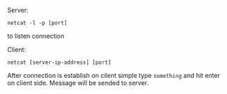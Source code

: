 Server:

	netcat -l -p [port]
to listen connection

Client:

	netcat [server-ip-address] [port]
After connection is establish on cilent simple type `something` and hit enter on client side.
Message will be sended to server.

